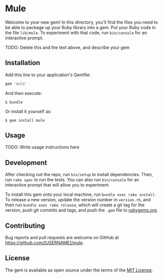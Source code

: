# Mule

Welcome to your new gem! In this directory, you'll find the files you need to be able to package up your Ruby library into a gem. Put your Ruby code in the file `lib/mule`. To experiment with that code, run `bin/console` for an interactive prompt.

TODO: Delete this and the text above, and describe your gem

## Installation

Add this line to your application's Gemfile:

```ruby
gem 'mule'
```

And then execute:

    $ bundle

Or install it yourself as:

    $ gem install mule

## Usage

TODO: Write usage instructions here

## Development

After checking out the repo, run `bin/setup` to install dependencies. Then, run `rake spec` to run the tests. You can also run `bin/console` for an interactive prompt that will allow you to experiment.

To install this gem onto your local machine, run `bundle exec rake install`. To release a new version, update the version number in `version.rb`, and then run `bundle exec rake release`, which will create a git tag for the version, push git commits and tags, and push the `.gem` file to [rubygems.org](https://rubygems.org).

## Contributing

Bug reports and pull requests are welcome on GitHub at https://github.com/[USERNAME]/mule.

## License

The gem is available as open source under the terms of the [MIT License](https://opensource.org/licenses/MIT).
